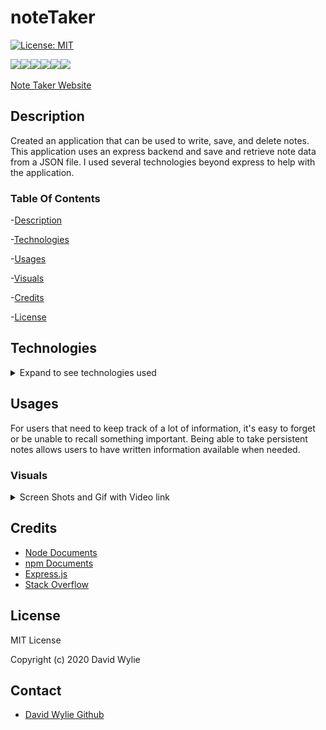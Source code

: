 # noteTaker

[![License: MIT](https://img.shields.io/badge/License-MIT-yellow.svg)](https://opensource.org/licenses/MIT)

<img src="https://img.shields.io/badge/node.js%20-%2343853D.svg?&style=for-the-badge&logo=node.js&logoColor=white"/><img src="https://img.shields.io/badge/express.js%20-%23404d59.svg?&style=for-the-badge"/><img src="https://img.shields.io/badge/css3%20-%231572B6.svg?&style=for-the-badge&logo=css3&logoColor=white"/><img src="https://img.shields.io/badge/html5%20-%23E34F26.svg?&style=for-the-badge&logo=html5&logoColor=white"/><img src="https://img.shields.io/badge/heroku%20-%23430098.svg?&style=for-the-badge&logo=heroku&logoColor=white"/><img src="https://img.shields.io/badge/bootstrap%20-%23563D7C.svg?&style=for-the-badge&logo=bootstrap&logoColor=white"/>

[Note Taker Website](https://shielded-garden-01905.herokuapp.com/)

## Description 

Created an application that can be used to write, save, and delete notes. This application uses an express backend and save and retrieve note data from a JSON file.
I used several technologies beyond express to help with the application. 

### Table Of Contents

-[Description](#Description)

-[Technologies](#Technologies)
   
-[Usages](#Usages)

-[Visuals](#Visuals)

-[Credits](#Credits)

-[License](#License) 

## Technologies

<details>
<summary>Expand to see technologies used</summary>

### Javascript

The index.js file was provided, so that we could work with html inputs as well as request methods.  It made use of jQuery. I also create a module that exported several functions to help with getting data. the function were to get data, add, and delete it from the data base.

#### Node

I used node to initialize package.json. After the initialization, I added express via NPM.  Also used node to run the local server instance. I also required a few built-in modules as well as making one of my own. The built in modules that I used were path, util, and file system.  I use path to shorten code in server place by setting up variable that made paths to different file through out the application. FS was used to read and write files. FS would read a file in a get request to display content to the page. In the post request, I would push up the new data from the user and write a file with the new content to allow it to display on the page. I also used it in the delete request after I removed items from an array to display the new array. 

#### NPM

I used npm to install the dependency express that did most of the heavy lifting for this application. I also installed uuid to help with creating ids. 

#### Express

Express made coding this application much easier. I made use of the express function through a variable named app.  It helped to reduce the amount of code needed to make requests and responses.  

I built routes and stored them in the routes files. One to deal with apis and the second to deal with html. I used the express router function to make it easier to set up the requests.  In the html routes mainly made get requests to grab the two different html pages that were stored in the views folder. Index is setup so that any file extension put in will take you the index. The other route will take you to the notes html that will take in user input.  I also used router in the api routes that I setup. In the api file I used more than the get requests. I made use of post to get data and resend the incoming data and us the response to put it back on the html page with the help of our file system node application.  I did the same thing with the delete 

### CSS

I made use of all the bootstraps classes to style the html.

### HTML

All the html was provided.  I add some additional spacing, and style provided by bootstrap.  Each html was setup to generate by the job class.

</details>

## Usages

For users that need to keep track of a lot of information, it's easy to forget or be unable to recall something important. Being able to take persistent notes allows users to have written information available when needed.

### Visuals

<details>
<summary>Screen Shots and Gif with Video link</summary>

![Index Page](./public/assets/images/indexPage.png)

![Note page with notes](./public/assets/images/withNotes.png)

![Note page without notes](./public/assets/images/noNotes.png)



Click on the gif to be linked to the video

[![Gif of video](./public/assets/images/NoteTaker.gif)](https://drive.google.com/file/d/1tqdl3Cbk0IHt20BHImzLgav4XJuS49_R/view)


</details>

## Credits

* [Node Documents](https://nodejs.org/api/index.html)
* [npm Documents](https://www.npmjs.com/)
* [Express.js](https://expressjs.com/)
* [Stack Overflow](https://stackoverflow.com/)

## License

MIT License

Copyright (c) 2020 David Wylie

## Contact

* [David Wylie Github](https://github.com/wyliedavid1984)